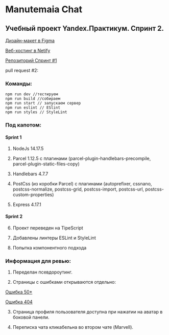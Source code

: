 Manutemaia Chat
======

## Учебный проект Yandex.Практикум. Спринт 2.

[Дизайн-макет в Figma](https://www.figma.com/file/LTUtHdbBdjjGonMOwMMljk/Manutemaia-Chat?node-id=0%3A1)

[Веб-хостинг в Netify](https://quirky-lumiere-db1dd9.netlify.app)

[Репозиторий Спринт #1](https://github.com/ManuTeMaia/middle.messenger.praktikum.yandex/tree/sprint_1)

pull request #2: 

### Команды:

```
npm run dev //тестируем
npm run build //собираем
npm run start // запускаем сервер
npm run eslint // ESlint
npm run styles // StyleLint

```

### Под капотом: 

#### Sprint 1

1. NodeJs 14.17.5

2. Parcel 1.12.5 c плагинами (parcel-plugin-handlebars-precompile, parcel-plugin-static-files-copy)

3. Handlebars 4.7.7

4. PostCss (из коробки Parcel) c плагинами (autoprefixer, cssnano, postcss-normalize, postcss-grid, postcss-import, postcss-url, postcss-custom-properties)

5. Express 4.17.1

#### Sprint 2

6. Проект переведен на TipeScript

7. Добавлены линтеры ESLint и StyleLint

8. Попытка компонентного подхода

### Информация для ревью:

1. Переделан псевдороутинг.

2. Страницы с ошибками открываются отдельно: 

[Ошибка 50*](https://quirky-lumiere-db1dd9.netlify.app/500.html)

[Ошибка 404](https://quirky-lumiere-db1dd9.netlify.app/404.html) 

3. Страница профиля пользователя доступна при нажатии на аватар в боковой панели.

4. Переписка чата кликабельна во втором чате (Marvell).
